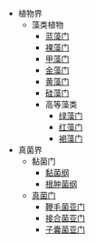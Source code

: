 - 植物界
	- 藻类植物
		- [蓝藻门](蓝藻门.md)
		- [裸藻门](裸藻门.md)
		- [甲藻门](甲藻门.md)
		- [金藻门](金藻门.md)
		- [黄藻门](黄藻门.md)
		- [硅藻门](硅藻门.md)
		- 高等藻类
			- [绿藻门](绿藻门.md)
			- [红藻门](红藻门.md)
			- [褐藻门](褐藻门.md)
- 真菌界
	- 黏菌门
		- [黏菌纲](黏菌纲)
		- [根肿菌纲](根肿菌纲)
	- [真菌门](真菌门)
		- [鞭毛菌亚门](鞭毛菌亚门)
		- [接合菌亚门](接合菌亚门)
		- [子囊菌亚门](子囊菌亚门)
